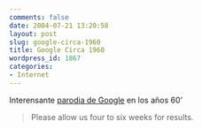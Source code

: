 ```yaml
---
comments: false
date: 2004-07-21 13:20:58
layout: post
slug: google-circa-1960
title: Google Circa 1960
wordpress_id: 1867
categories:
- Internet
---
```


Interensante [parodia de Google](http://fury.com/images/weblog/google_circa_1960.png) en los años 60’





> Please allow us four to six weeks for results.




 
